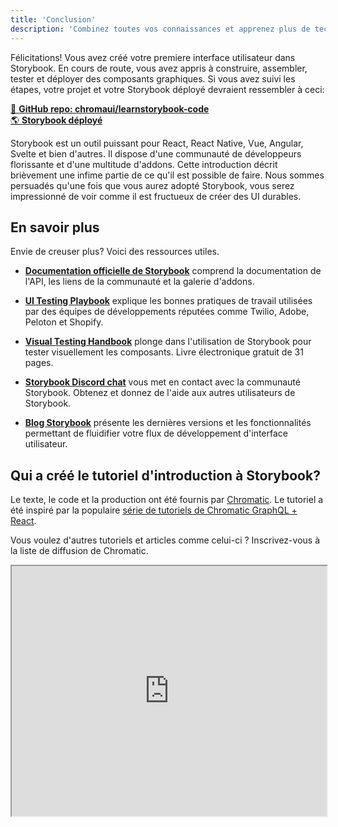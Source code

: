 ```yaml
---
title: 'Conclusion'
description: 'Combinez toutes vos connaissances et apprenez plus de techniques de Storybook'
---
```


Félicitations! Vous avez créé votre premiere interface utilisateur dans Storybook. En cours de route, vous avez appris à construire, assembler, tester et déployer des composants graphiques. Si vous avez suivi les étapes, votre projet et votre Storybook déployé devraient ressembler à ceci:

[📕 **GitHub repo: chromaui/learnstorybook-code**](https://github.com/chromaui/learnstorybook-code)
<br/>
[🌎 **Storybook déployé**](https://master--5ccbe484c994280020b6d128.chromatic.com)

Storybook est un outil puissant pour React, React Native, Vue, Angular, Svelte et bien d'autres. Il dispose d'une communauté de développeurs florissante et d'une multitude d'addons. Cette introduction décrit brièvement une infime partie de ce qu'il est possible de faire. Nous sommes persuadés qu'une fois que vous aurez adopté Storybook, vous serez impressionné de voir comme il est fructueux de créer des UI durables.

## En savoir plus

Envie de creuser plus? Voici des ressources utiles.

- [**Documentation officielle de Storybook**](https://storybook.js.org/docs/react/get-started/introduction) comprend la documentation de l'API, les liens de la communauté et la galerie d'addons.

- [**UI Testing Playbook**](https://storybook.js.org/blog/ui-testing-playbook/) explique les bonnes pratiques de travail utilisées par des équipes de développements réputées comme Twilio, Adobe, Peloton et Shopify.

- [**Visual Testing Handbook**](https://storybook.js.org/tutorials/visual-testing-handbook/) plonge dans l'utilisation de Storybook pour tester visuellement les composants. Livre électronique gratuit de 31 pages.

- [**Storybook Discord chat**](https://discord.gg/UUt2PJb) vous met en contact avec la communauté Storybook. Obtenez et donnez de l'aide aux autres utilisateurs de Storybook.

- [**Blog Storybook**](https://storybook.js.org/blog/) présente les dernières versions et les fonctionnalités permettant de fluidifier votre flux de développement d'interface utilisateur.

## Qui a créé le tutoriel d'introduction à Storybook?

Le texte, le code et la production ont été fournis par [Chromatic](https://www.chromatic.com/?utm_source=storybook_website&utm_medium=link&utm_campaign=storybook). Le tutoriel a été inspiré par la populaire [série de tutoriels de Chromatic GraphQL + React](https://www.chromatic.com/blog/graphql-react-tutorial-part-1-6).

Vous voulez d'autres tutoriels et articles comme celui-ci ? Inscrivez-vous à la liste de diffusion de Chromatic.

<iframe style="height:400px;width:100%;max-width:800px;margin:0px auto;" src="https://upscri.be/d42fc0?as_embed"></iframe>
